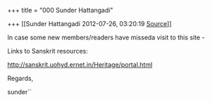 +++
title = "000 Sunder Hattangadi"

+++
[[Sunder Hattangadi	2012-07-26, 03:20:19 [Source](https://groups.google.com/g/samskrita/c/jRhciCeyRTE)]]



In case some new members/readers have misseda visit to this site -



Links to Sanskrit resources:



<http://sanskrit.uohyd.ernet.in/Heritage/portal.html>







Regards,



sunder``







